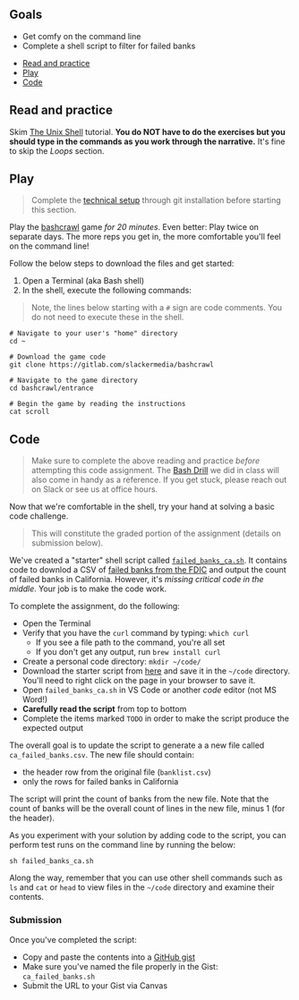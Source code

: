 ## Goals

* Get comfy on the command line
* Complete a shell script to filter for failed banks

- [Read and practice](#read-and-practice)
- [Play](#play)
- [Code](#code)

## Read and practice

Skim [The Unix Shell][] tutorial. **You do NOT have to do the exercises but you should type in the commands as you work through the narrative.**  It's fine to skip the *Loops* section.

## Play

> Complete the [technical setup](../docs/tech_setup.md) through git installation before starting this section.

 Play the [bashcrawl](https://gitlab.com/slackermedia/bashcrawl) game *for 20 minutes*. Even better: Play twice on separate days. The more reps you get in, the more comfortable you'll feel on the command line!
 
 Follow the below steps to download the files and get started:

1. Open a Terminal (aka Bash shell)
1. In the shell, execute the following commands: 

> Note, the lines below starting with a `#` sign are code comments. You do not need to execute these in the shell.

```
# Navigate to your user's "home" directory
cd ~

# Download the game code
git clone https://gitlab.com/slackermedia/bashcrawl

# Navigate to the game directory
cd bashcrawl/entrance

# Begin the game by reading the instructions
cat scroll
```

## Code

> Make sure to complete the above reading and practice *before* attempting this code assignment. The [Bash Drill](/exercises/bash_drill.md) we did in class will also come in handy as a reference.  If you get stuck, please reach out on Slack or see us at office hours.

Now that we're comfortable in the shell, try your hand at solving a basic code challenge.

> This will constitute the graded portion of the assignment (details on submission below).

We've created a "starter" shell script called [`failed_banks_ca.sh`](/code/failed_banks_ca.sh). It contains code to
downlod a CSV of [failed banks from the FDIC](https://www.fdic.gov/resources/resolutions/bank-failures/failed-bank-list/) and output the count of failed banks in California. However, it's *missing critical code in the middle*. Your job is to make the code work.

To complete the assignment, do the following:

* Open the Terminal
* Verify that you have the `curl` command by typing: `which curl`
  * If you see a file path to the command, you're all set
  * If you don't get any output, run `brew install curl`
* Create a personal code directory: `mkdir ~/code/`
* Download the starter script from [here](https://raw.githubusercontent.com/stanfordjournalism/stanford-progj-2021/main/code/failed_banks_ca.sh) and save it in the `~/code` directory. You'll need to right click on the page in your browser to save it.
* Open `failed_banks_ca.sh` in VS Code or another *code* editor (not MS Word!)
* **Carefully read the script** from top to bottom
* Complete the items marked `TODO` in order to make the script produce the expected output

The overall goal is to update the script to generate a a new file called `ca_failed_banks.csv`. The new file should contain:

* the header row from the original file (`banklist.csv`)
* only the rows for failed banks in California

The script will print the count of banks from the new file. Note that the count of banks will be the overall count of lines in the new file, minus 1 (for the header).

As you experiment with your solution by adding code to the script, you can perform test runs on the command line by running the below:

```
sh failed_banks_ca.sh
```

Along the way, remember that you can use other shell commands such as `ls` and `cat` or `head` to view files in the `~/code` directory and examine their contents. 

### Submission

Once you've completed the script:

* Copy and paste the contents into a [GitHub gist](https://docs.github.com/en/free-pro-team@latest/github/writing-on-github/creating-gists#creating-a-gist)
* Make sure you've named the file properly in the Gist: `ca_failed_banks.sh`
* Submit the URL to your Gist via Canvas


[CLI cheatsheet]: https://www.git-tower.com/blog/command-line-cheat-sheet/
[The Unix Shell]: http://swcarpentry.github.io/shell-novice/
